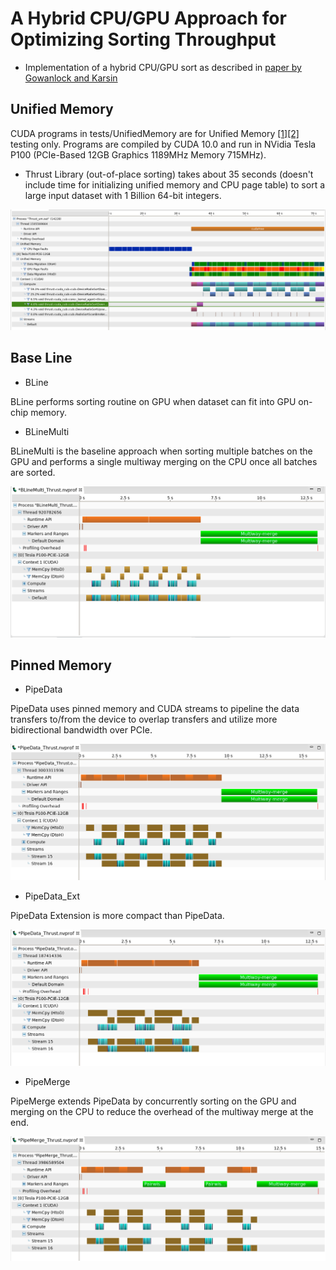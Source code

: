 # A Hybrid CPU/GPU Approach for Optimizing Sorting Throughput

- Implementation of a hybrid CPU/GPU sort as described in [paper by Gowanlock and Karsin](http://jan.ucc.nau.edu/mg2745/publications/Gowanlock_Karsin_ParCo2019.pdf)

## Unified Memory
CUDA programs in tests/UnifiedMemory are for Unified Memory [[1]](https://devblogs.nvidia.com/unified-memory-cuda-beginners/)[[2]](https://devblogs.nvidia.com/beyond-gpu-memory-limits-unified-memory-pascal/) testing only. Programs are compiled by CUDA 10.0 and run in NVidia Tesla P100 (PCIe-Based 12GB Graphics 1189MHz Memory 715MHz).

- Thrust Library (out-of-place sorting) takes about 35 seconds (doesn't include time for initializing unified memory and CPU page table) to sort a large input dataset with 1 Billion 64-bit integers.

![Alt text](image/Thrust_UM_1G.png?raw=true "Image 1")

## Base Line
- BLine 

BLine performs sorting routine on GPU when dataset can fit into GPU on-chip memory.

- BLineMulti 

BLineMulti is the baseline approach when sorting multiple batches on the GPU and performs a single multiway merging on the CPU once all batches are sorted.

![Alt text](image/BLineMulti.png?raw=true "Image 2")

## Pinned Memory
- PipeData 

PipeData uses pinned memory and CUDA streams to pipeline the data transfers to/from the device to overlap transfers and utilize more bidirectional bandwidth over PCIe.

![Alt text](image/PipeData.png?raw=true "Image 3")

- PipeData_Ext

PipeData Extension is more compact than PipeData. 

![Alt text](image/PipeData_Ext.png?raw=true "Image 4")

- PipeMerge

PipeMerge extends PipeData by concurrently sorting on the GPU and merging on the CPU to reduce the overhead of the multiway merge at the end.

![Alt text](image/PipeMerge.png?raw=true "Image 5")
